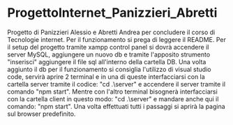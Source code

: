 # ProgettoInternet_Panizzieri_Abretti
  Progetto di Panizzieri Alessio e Abretti Andrea per concludere il corso di Tecnologie internet. Per il funzionamento si prega di leggere il README.
Per il setup del progetto tramite xampp control panel si dovrà accendere il server MySQL, aggiungere un nuovo db e tramite l'apposito strumento "inserisci" aggiungere il file
sql all'interno della cartella DB.
Una volta aggiunto il db per  il funzionamento si consiglia l'utilizzo di visual studio code, servirà aprire 2 terminal e in una di queste interfacciarsi con la cartella server
tramite il codice: "cd .\server\"  e accendere il server tramite il comando "npm start". Mentre con l'altro terminal bisognerà interfacciarsi con la cartella client in questo modo:
"cd .\server\" e mandare anche qui il comando: "npm start". Una volta effettuati tutti i passaggi si aprirà la pagina sul browser predefinito.
